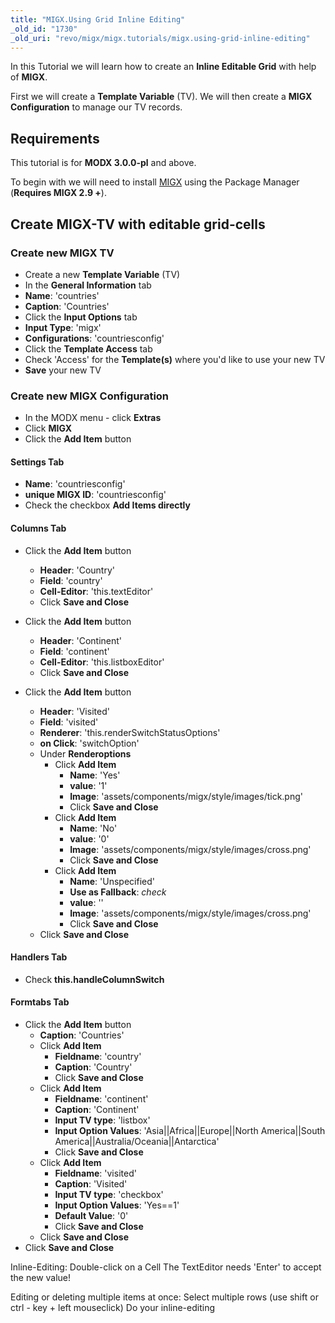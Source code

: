 ```yaml
---
title: "MIGX.Using Grid Inline Editing"
_old_id: "1730"
_old_uri: "revo/migx/migx.tutorials/migx.using-grid-inline-editing"
---
```


In this Tutorial we will learn how to create an **Inline Editable Grid** with help of **MIGX**.

First we will create a **Template Variable** (TV). We will then create a **MIGX Configuration** to manage our TV records.

## Requirements

This tutorial is for **MODX 3.0.0-pl** and above.

To begin with we will need to install [MIGX](extras/migx "MIGX") using the Package Manager (**Requires MIGX 2.9 +**).

## Create MIGX-TV with editable grid-cells

### Create new MIGX TV

- Create a new **Template Variable** (TV) 
- In the **General Information** tab
- **Name**: 'countries'
- **Caption**: 'Countries'
- Click the **Input Options** tab
- **Input Type**: 'migx'
- **Configurations**: 'countriesconfig'
- Click the **Template Access** tab
- Check 'Access' for the **Template(s)** where you'd like to use your new TV
- **Save** your new TV

### Create new MIGX Configuration

- In the MODX menu - click **Extras**
- Click **MIGX**
- Click the **Add Item** button
  
#### Settings Tab

- **Name**: 'countriesconfig'
- **unique MIGX ID**: 'countriesconfig'
- Check the checkbox **Add Items directly**

#### Columns Tab

- Click the **Add Item** button
  - **Header**: 'Country'
  - **Field**: 'country'
  - **Cell-Editor**: 'this.textEditor'
  - Click **Save and Close**

- Click the **Add Item** button
  - **Header**: 'Continent'
  - **Field**: 'continent'
  - **Cell-Editor**: 'this.listboxEditor'
  - Click **Save and Close**

- Click the **Add Item** button
  - **Header**: 'Visited'
  - **Field**: 'visited'
  - **Renderer**: 'this.renderSwitchStatusOptions'
  - **on Click**: 'switchOption'
  - Under **Renderoptions**
    - Click **Add Item**
      - **Name**: 'Yes'
      - **value**: '1'
      - **Image**: 'assets/components/migx/style/images/tick.png'
      - Click **Save and Close**
    - Click **Add Item**
      - **Name**: 'No'
      - **value**: '0'
      - **Image**: 'assets/components/migx/style/images/cross.png'
      - Click **Save and Close**
    - Click **Add Item**
      - **Name**: 'Unspecified'
      - **Use as Fallback**: *check*
      - **value**: ''
      - **Image**: 'assets/components/migx/style/images/cross.png'
      - Click **Save and Close**
  - Click **Save and Close**

#### Handlers Tab

- Check **this.handleColumnSwitch**

#### Formtabs Tab

- Click the **Add Item** button
  - **Caption**: 'Countries'
  - Click **Add Item**
    - **Fieldname**: 'country'
    - **Caption**: 'Country'
    - Click **Save and Close**
  - Click **Add Item**
    - **Fieldname**: 'continent'
    - **Caption**: 'Continent'
    - **Input TV type**: 'listbox'
    - **Input Option Values**: 'Asia||Africa||Europe||North America||South America||Australia/Oceania||Antarctica'
    - Click **Save and Close**
  - Click **Add Item**
    - **Fieldname**: 'visited'
    - **Caption**: 'Visited'
    - **Input TV type**: 'checkbox'
    - **Input Option Values**: 'Yes==1'
    - **Default Value**: '0'
    - Click **Save and Close**
  - Click **Save and Close**
- Click **Save and Close** 

Inline-Editing:
Double-click on a Cell
The TextEditor needs 'Enter' to accept the new value!

Editing or deleting multiple items at once:
Select multiple rows (use shift or ctrl - key + left mouseclick)
Do your inline-editing
